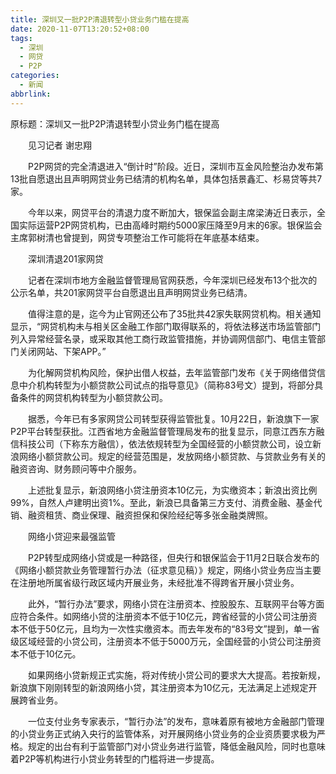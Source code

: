 ```yaml
---
title: 深圳又一批P2P清退转型小贷业务门槛在提高
date: 2020-11-07T13:20:52+08:00
tags:
  - 深圳
  - 网贷
  - P2P
categories:
  - 新闻
abbrlink:
---
```


原标题：深圳又一批P2P清退转型小贷业务门槛在提高

　　见习记者 谢忠翔

　　P2P网贷的完全清退进入“倒计时”阶段。近日，深圳市互金风险整治办发布第13批自愿退出且声明网贷业务已结清的机构名单，具体包括景鑫汇、杉易贷等共7家。

　　今年以来，网贷平台的清退力度不断加大，银保监会副主席梁涛近日表示，全国实际运营P2P网贷机构，已由高峰时期约5000家压降至9月末的6家。银保监会主席郭树清也曾提到，网贷专项整治工作可能将在年底基本结束。

　　深圳清退201家网贷

　　记者在深圳市地方金融监督管理局官网获悉，今年深圳已经发布13个批次的公示名单，共201家网贷平台自愿退出且声明网贷业务已结清。

　　值得注意的是，迄今为止官网还公布了35批共42家失联网贷机构。相关通知显示，“网贷机构未与相关区金融工作部门取得联系的，将依法移送市场监管部门列入异常经营名录，或采取其他工商行政监管措施，并协调网信部门、电信主管部门关闭网站、下架APP。”

　　为化解网贷机构风险，保护出借人权益，去年监管部门发布《关于网络借贷信息中介机构转型为小额贷款公司试点的指导意见》（简称83号文）提到，将部分具备条件的网贷机构转型为小额贷款公司。

　　据悉，今年已有多家网贷公司转型获得监管批复。10月22日，新浪旗下一家P2P平台转型获批。江西省地方金融监督管理局发布的批复显示，同意江西东方融信科技公司（下称东方融信），依法依规转型为全国经营的小额贷款公司，设立新浪网络小额贷款公司。规定的经营范围是，发放网络小额贷款、与贷款业务有关的融资咨询、财务顾问等中介服务。

　　上述批复显示，新浪网络小贷注册资本10亿元，为实缴资本；新浪出资比例99%，自然人卢建明出资1%。至此，新浪已具备第三方支付、消费金融、基金代销、融资租赁、商业保理、融资担保和保险经纪等多张金融类牌照。

　　网络小贷迎来最强监管

　　P2P转型成网络小贷或是一种路径，但央行和银保监会于11月2日联合发布的《网络小额贷款业务管理暂行办法（征求意见稿）》规定，网络小贷业务应当主要在注册地所属省级行政区域内开展业务，未经批准不得跨省开展小贷业务。

　　此外，“暂行办法”要求，网络小贷在注册资本、控股股东、互联网平台等方面应符合条件。如网络小贷的注册资本不低于10亿元，跨省经营的小贷公司注册资本不低于50亿元，且均为一次性实缴资本。而去年发布的“83号文”提到，单一省级区域经营的小贷公司，注册资本不低于5000万元，全国经营的小贷公司注册资本不低于10亿元。

　　如果网络小贷新规正式实施，将对传统小贷公司的要求大大提高。若按新规，新浪旗下刚刚转型的新浪网络小贷，其注册资本为10亿元，无法满足上述规定开展跨省业务。

　　一位支付业务专家表示，“暂行办法”的发布，意味着原有被地方金融部门管理的小贷业务正式纳入央行的监管体系，对开展网络小贷业务的企业资质要求极为严格。规定的出台有利于监管部门对小贷业务进行监管，降低金融风险，同时也意味着P2P等机构进行小贷业务转型的门槛将进一步提高。